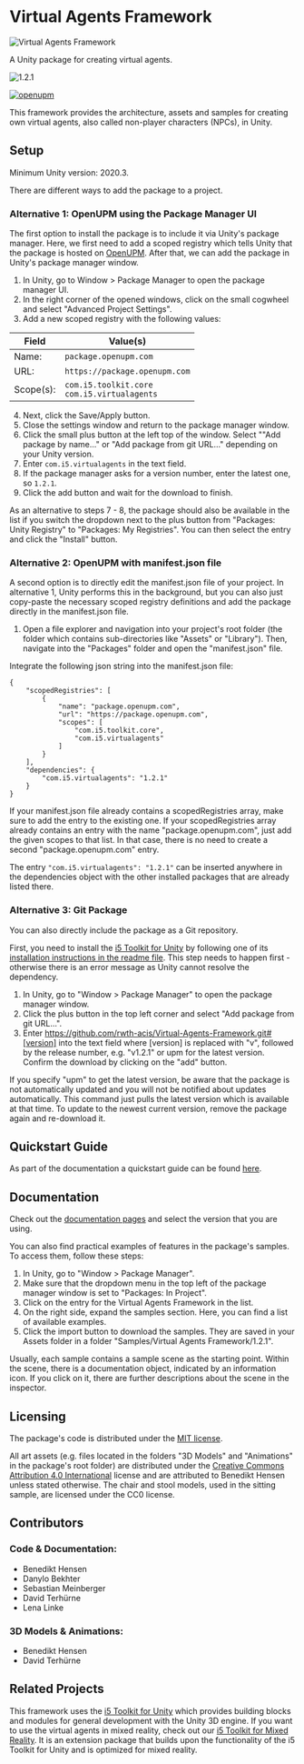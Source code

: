 # Virtual Agents Framework

![Virtual Agents Framework](https://raw.githubusercontent.com/rwth-acis/Virtual-Agents-Framework/master/Logos/Logo_wide.png)

A Unity package for creating virtual agents.

![1.2.1](https://img.shields.io/badge/version-1.2.1-blue)

[![openupm](https://img.shields.io/npm/v/com.i5.virtualagents?label=openupm&registry_uri=https://package.openupm.com)](https://openupm.com/packages/com.i5.virtualagents/)

This framework provides the architecture, assets and samples for creating own virtual agents, also called non-player characters (NPCs), in Unity.

## Setup

Minimum Unity version: 2020.3.

There are different ways to add the package to a project.

### Alternative 1: OpenUPM using the Package Manager UI

The first option to install the package is to include it via Unity's package manager.
Here, we first need to add a scoped registry which tells Unity that the package is hosted on [OpenUPM](https://openupm.com/packages/com.i5.virtualagents/?subPage=readme#).
After that, we can add the package in Unity's package manager window.

1. In Unity, go to Window > Package Manager to open the package manager UI.
2. In the right corner of the opened windows, click on the small cogwheel and select "Advanced Project Settings".
3. Add a new scoped registry with the following values:

| Field | Value(s) |
| --- | --- |
| Name: | `package.openupm.com` |
| URL: | `https://package.openupm.com` |
| Scope(s): | `com.i5.toolkit.core` <br/> `com.i5.virtualagents` |

4. Next, click the Save/Apply button.
5. Close the settings window and return to the package manager window.
6. Click the small plus button at the left top of the window.
   Select ""Add package by name..." or "Add package from git URL..." depending on your Unity version.
7. Enter `com.i5.virtualagents` in the text field.
8. If the package manager asks for a version number, enter the latest one, so `1.2.1`.
9. Click the add button and wait for the download to finish.

As an alternative to steps 7 - 8, the package should also be available in the list if you switch the dropdown next to the plus button from "Packages: Unity Registry" to "Packages: My Registries".
You can then select the entry and click the "Install" button.

### Alternative 2: OpenUPM with manifest.json file

A second option is to directly edit the manifest.json file of your project.
In alternative 1, Unity performs this in the background, but you can also just copy-paste the necessary scoped registry definitions and add the package directly in the manifest.json file.

1. Open a file explorer and navigation into your project's root folder (the folder which contains sub-directories like "Assets" or "Library").
   Then, navigate into the "Packages" folder and open the "manifest.json" file.

Integrate the following json string into the manifest.json file:

```
{
    "scopedRegistries": [
        {
            "name": "package.openupm.com",
            "url": "https://package.openupm.com",
            "scopes": [
                "com.i5.toolkit.core",
                "com.i5.virtualagents"
            ]
        }
    ],
    "dependencies": {
        "com.i5.virtualagents": "1.2.1"
    }
}
```

If your manifest.json file already contains a scopedRegistries array, make sure to add the entry to the existing one.
If your scopedRegistries array already contains an entry with the name "package.openupm.com", just add the given scopes to that list.
In that case, there is no need to create a second "package.openupm.com" entry.

The entry `"com.i5.virtualagents": "1.2.1"` can be inserted anywhere in the dependencies object with the other installed packages that are already listed there.

### Alternative 3: Git Package

You can also directly include the package as a Git repository.

First, you need to install the [i5 Toolkit for Unity](https://github.com/rwth-acis/i5-Toolkit-for-Unity) by following one of its [installation instructions in the readme file](https://github.com/rwth-acis/i5-Toolkit-for-Unity).
This step needs to happen first - otherwise there is an error message as Unity cannot resolve the dependency.

1. In Unity, go to "Window > Package Manager" to open the package manager window.
2. Click the plus button in the top left corner and select "Add package from git URL...".
3. Enter https://github.com/rwth-acis/Virtual-Agents-Framework.git#[version] into the text field where [version] is replaced with "v", followed by the release number, e.g. "v1.2.1" or upm for the latest version.
   Confirm the download by clicking on the "add" button.

If you specify "upm" to get the latest version, be aware that the package is not automatically updated and you will not be notified about updates automatically.
This command just pulls the latest version which is available at that time.
To update to the newest current version, remove the package again and re-download it.

## Quickstart Guide

As part of the documentation a quickstart guide can be found [here](https://rwth-acis.github.io/Virtual-Agents-Framework/1.2.1/manual/task-system.html).

## Documentation

Check out the [documentation pages](https://rwth-acis.github.io/Virtual-Agents-Framework/) and select the version that you are using.

You can also find practical examples of features in the package's samples.
To access them, follow these steps:

1. In Unity, go to "Window > Package Manager".
2. Make sure that the dropdown menu in the top left of the package manager window is set to "Packages: In Project".
3. Click on the entry for the Virtual Agents Framework in the list.
4. On the right side, expand the samples section.
   Here, you can find a list of available examples.
5. Click the import button to download the samples.
   They are saved in your Assets folder in a folder "Samples/Virtual Agents Framework/1.2.1".

Usually, each sample contains a sample scene as the starting point.
Within the scene, there is a documentation object, indicated by an information icon.
If you click on it, there are further descriptions about the scene in the inspector.

## Licensing

The package's code is distributed under the [MIT license](https://github.com/rwth-acis/Virtual-Agents-Framework/blob/master/LICENSE).

All art assets (e.g. files located in the folders "3D Models" and "Animations" in the package's root folder) are distributed under the [Creative Commons Attribution 4.0 International](http://creativecommons.org/licenses/by/4.0/) license and are attributed to Benedikt Hensen unless stated otherwise.
The chair and stool models, used in the sitting sample, are licensed under the CC0 license.

## Contributors

### Code & Documentation:

- Benedikt Hensen
- Danylo Bekhter
- Sebastian Meinberger
- David Terhürne
- Lena Linke

### 3D Models & Animations:

- Benedikt Hensen
- David Terhürne

## Related Projects

This framework uses the [i5 Toolkit for Unity](https://github.com/rwth-acis/i5-Toolkit-for-Unity) which provides building blocks and modules for general development with the Unity 3D engine.
If you want to use the virtual agents in mixed reality, check out our [i5 Toolkit for Mixed Reality](https://github.com/rwth-acis/i5-Toolkit-for-Mixed-Reality).
It is an extension package that builds upon the functionality of the i5 Toolkit for Unity and is optimized for mixed reality.